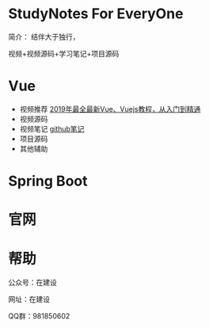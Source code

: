 # StudyNotes For EveryOne

简介：
  结伴大于独行，


视频+视频源码+学习笔记+项目源码

# Vue
- 视频推荐 [2019年最全最新Vue、Vuejs教程，从入门到精通](https://www.bilibili.com/video/BV15741177Eh?from=search&seid=15977360454581451606)
- 视频源码
- 视频笔记 [github笔记](https://github.com/Zourunfa/studyVueING#%E6%8F%92%E5%80%BC%E6%93%8D%E4%BD%9C)
- 项目源码
- 其他辅助
# Spring Boot

# 官网


# 帮助
公众号：在建设

网址：在建设

QQ群：981850602

